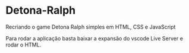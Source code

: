 # Detona-Ralph
Recriando o game Detona Ralph simples em HTML, CSS e JavaScript

Para rodar a aplicação basta baixar a expansão do vscode Live Server e rodar o HTML.

